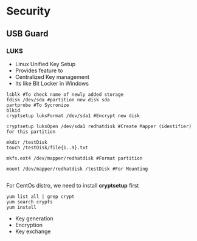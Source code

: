 # Security



## USB Guard


### LUKS 
- Linux Unified Key Setup
- Provides feature to 
- Centralized Key management
- Its like Bit Locker in Windows


```shell
lsblk #To check name of newly added storage 
fdisk /dev/sda #partition new disk sda
partprobe #To Sycronize 
blkid 
cryptsetup luksFormat /dev/sda1 #Encrypt new disk 

cryptsetup luksOpen /dev/sda1 redhatdisk #Create Mapper (identifier) for this partition

mkdir /testDisk
touch /testDisk/file{1..9}.txt

mkfs.ext4 /dev/mapper/redhatdisk #Format partition

mount /dev/mapper/redhatdisk /testDisk #For Mounting


```



For CentOs distro, we need to install **cryptsetup** first 

```
yum list all | grep crypt 
yum search crypts
yum install 
```


- Key generation 
- Encryption
- Key exchange 